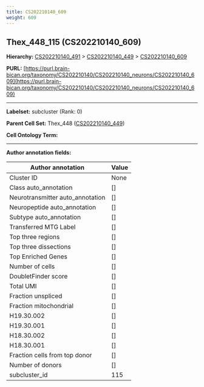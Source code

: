```yaml
---
title: CS202210140_609
weight: 609
---
```

## Thex_448_115 (CS202210140_609)
<b>Hierarchy: </b>
[CS202210140_491](../CS202210140_491) >
[CS202210140_449](../CS202210140_449) >
[CS202210140_609](../CS202210140_609)

**PURL:** [https://purl.brain-bican.org/taxonomy/CS202210140/CS202210140_neurons/CS202210140_609](https://purl.brain-bican.org/taxonomy/CS202210140/CS202210140_neurons/CS202210140_609)

---


**Labelset:** subcluster (Rank: 0)

**Parent Cell Set:** Thex_448 ([CS202210140_449](../CS202210140_449))



**Cell Ontology Term:** 

[MARKER GENES.]: #


---

[TRANSFERRED ANNOTATIONS.]: #


[AUTHOR ANNOTATION FIELDS.]: #


**Author annotation fields:**

| Author annotation | Value |
|-------------------|-------|
|Cluster ID|None|
|Class auto_annotation|[]|
|Neurotransmitter auto_annotation|[]|
|Neuropeptide auto_annotation|[]|
|Subtype auto_annotation|[]|
|Transferred MTG Label|[]|
|Top three regions|[]|
|Top three dissections|[]|
|Top Enriched Genes|[]|
|Number of cells|[]|
|DoubletFinder score|[]|
|Total UMI|[]|
|Fraction unspliced|[]|
|Fraction mitochondrial|[]|
|H19.30.002|[]|
|H19.30.001|[]|
|H18.30.002|[]|
|H18.30.001|[]|
|Fraction cells from top donor|[]|
|Number of donors|[]|
|subcluster_id|115|
